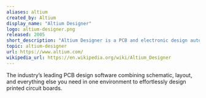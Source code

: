 ```yaml
---
aliases: altium
created_by: Altium
display_name: "Altium Designer"
logo: altium-designer.png
released: 2005
short_description: "Altium Designer is a PCB and electronic design automation software package for printed circuit boards."
topic: altium-designer
url: https://www.altium.com/
wikipedia_url: https://en.wikipedia.org/wiki/Altium_Designer
---
```

The industry’s leading PCB design software combining schematic, layout, and everything else you need in one environment to effortlessly design printed circuit boards.